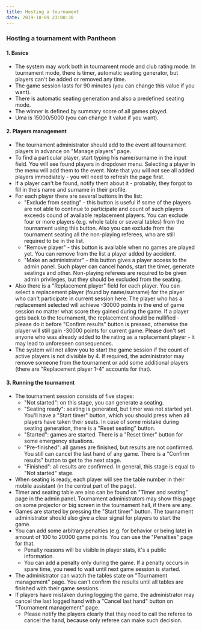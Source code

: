 ```yaml
---
title: Hosting a tournament
date: 2019-10-09 23:08:30
---
```


### Hosting a tournament with Pantheon

#### 1. Basics
- The system may work both in tournament mode and club rating mode. In tournament mode, there is timer, automatic seating generator, but players can't be added or removed any time.
- The game session lasts for 90 minutes (you can change this value if you want).
- There is automatic seating generation and also a predefined seating mode.
- The winner is defined by summary score of all games played.
- Uma is 15000/5000 (you can change it value if you want).

#### 2. Players management
- The tournament administrator should add to the event all tournament players in advance on "Manage players" page.
- To find a particular player, start typing his name/surname in the input field. You will see found players in dropdown menu. Selecting a player in the menu will add them to the event. Note that you will not see all added players immediately - you will need to refresh the page first.
- If a player can't be found, notify them about it - probably, they forgot to fill in theis name and surname in their profile.
- For each player there are several buttons in the list:
  - "Exclude from seating" - this button is useful if some of the players are not able to continue to participate and count of such players exceeds cound of available replacement players. You can exclude four or more players (e.g. whole table or several tables) from the tournament using this button. Also you can exclude from the tournament seating all the non-playing referees, who are still required to be in the list.
  - "Remove player" - this button is available when no games are played yet. You can remove from the list a player added by accident.
  - "Make an administrator" - this button gives a player access to the admin panel. Such player can cancel hands, start the timer, generate seatings and other. Non-playing referees are required to be given admin privileges, but they should be excluded from the seating.
- Also there is a "Replacement player" field for each player. You can select a replacement player (found by name/surname) for the player who can't participate in current session here. The player who has a replacement selected will achieve -30000 points in the end of game session no matter what score they gained during the game. If a player gets back to the tournament, the replacement should be nullified - please do it before "Confirm results" button is pressed, otherwise the player will still gain -30000 points for current game. Please don't set anyone who was already added to the rating as a replacement player - it may lead to unforeseen consequences.
- The system will not allow you to start the game session if the count of active players is not divisible by 4. If required, the administrator may remove someone from the tournament or add some additional players (there are "Replacement player 1-4" accounts for that).

#### 3. Running the tournament
- The tournament session consists of five stages:
  - "Not started": on this stage, you can generate a seating.
  - "Seating ready": seating is generated, but timer was not started yet. You'll have a "Start timer" button, which you should press when all players have taken their seats. In case of some mistake during seating generation, there is a "Reset seating" button.
  - "Started": games are started. There is a "Reset timer" button for some emergency situations.
  - "Pre-finished": all games are finished, but results are not confirmed. You still can cancel the last hand of any game. There is a "Confirm results" button to get to the next stage.
  - "Finished": all results are confirmed. In general, this stage is equal to "Not started" stage.
- When seating is ready, each player will see the table number in their mobile assistant (in the central part of the page).
- Timer and seating table are also can be found on "Timer and seating" page in the admin panel. Tournament administrators may show this page on some projector or big screen in the tournament hall, if there are any.
- Games are started by pressing the "Start timer" button. The tournament administrator should also give a clear signal for players to start the game.
- You can add some arbitrary penalties (e.g. for behavior or being late) in amount of 100 to 20000 game points. You can use the "Penalties" page for that.
  - Penalty reasons will be visible in player stats, it's a public information.
  - You can add a penalty only during the game. If a penalty occurs in spare time, you need to wait until next game session is started.
- The administrator can watch the tables state on "Tournament management" page. You can't confirm the results until all tables are finished with their game sessions.
- If players have mistaken during logging the game, the administrator may cancel the last logged hand with a "Cancel last hand" button on "Tournament management" page.
  - Please notify the players clearly that they need to call the referee to cancel the hand, because only referee can make such decision.
